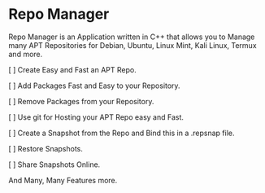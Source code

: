 # Repo Manager

Repo Manager is an Application written in C++ that allows you to Manage many APT Repositories for Debian, Ubuntu, Linux Mint, Kali Linux, Termux and more.

[ ] Create Easy and Fast an APT Repo.

[ ] Add Packages Fast and Easy to your Repository.

[ ] Remove Packages from your Repository.

[ ] Use git for Hosting your APT Repo easy and Fast.

[ ] Create a Snapshot from the Repo and Bind this in a .repsnap file.

[ ] Restore Snapshots.

[ ] Share Snapshots Online.


And Many, Many Features more.
